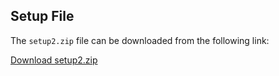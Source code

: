 ## Setup File

The `setup2.zip` file can be downloaded from the following link:

[Download setup2.zip](https://drive.google.com/file/d/14T1Q50N-CqUOFEoTAWUKSddYtx31e_AK/view?usp=sharing)
